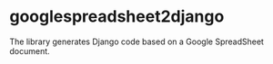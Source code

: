 # googlespreadsheet2django
The library generates Django code based on a Google SpreadSheet document.
